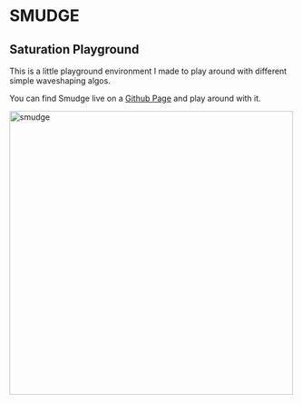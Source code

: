# SMUDGE
## Saturation Playground

This is a little playground environment I made to play around with different simple waveshaping algos. 

You can find Smudge live on a [Github Page](https://vewilya.github.io/smudge-saturation-playground/) and play around with it.

<img width="500" alt="smudge" src="https://user-images.githubusercontent.com/77921468/230604277-b01469c2-6249-439a-befc-79d68da1f8f9.png">




